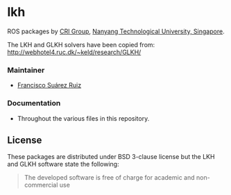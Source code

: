 # lkh
ROS packages by [CRI Group](http://www.ntu.edu.sg/home/cuong/),
[Nanyang Technological University, Singapore](http://www.ntu.edu.sg).

The LKH and GLKH solvers have been copied from:
http://webhotel4.ruc.dk/~keld/research/GLKH/

### Maintainer
* [Francisco Suárez Ruiz](http://fsuarez6.github.io)

### Documentation
* Throughout the various files in this repository.

## License
These packages are distributed under BSD 3-clause license but the LKH and GLKH
software state the following:
> The developed software is free of charge for academic and non-commercial use
